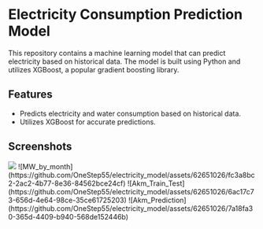 # Electricity Consumption Prediction Model

This repository contains a machine learning model that can predict electricity  based on historical data.
The model is built using Python and utilizes XGBoost, a popular gradient boosting library.

## Features

- Predicts electricity and water consumption based on historical data.
- Utilizes XGBoost for accurate predictions.


## Screenshots 



<img src="https://github.com/OneStep55/electricity_model/assets/62651026/196b7b1e-9e7d-4ee3-9bd9-8117bac70a14"/>
![MW_by_month](https://github.com/OneStep55/electricity_model/assets/62651026/fc3a8bc2-2ac2-4b77-8e36-84562bce24cf)
![Akm_Train_Test](https://github.com/OneStep55/electricity_model/assets/62651026/6ac17c73-656d-4e64-98ce-35ce61725203)
![Akm_Prediction](https://github.com/OneStep55/electricity_model/assets/62651026/7a18fa30-365d-4409-b940-568de152446b)
